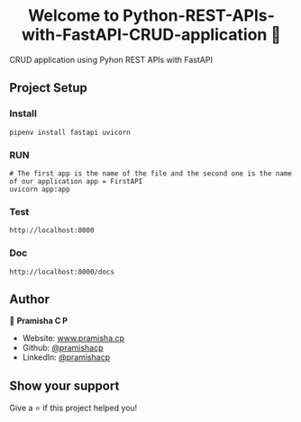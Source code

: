 <h1 align="center">Welcome to Python-REST-APIs-with-FastAPI-CRUD-application 👋</h1>
<p>
 CRUD application using Pyhon REST APIs with FastAPI 
</p>

## Project Setup

### Install
```
pipenv install fastapi uvicorn
```
### RUN
```
# The first app is the name of the file and the second one is the name of our application app = FirstAPI
uvicorn app:app
```
### Test
```
http://localhost:8000
```
### Doc
```
http://localhost:8000/docs
```

## Author

👤 **Pramisha C P**

* Website: www.pramisha.cp
* Github: [@pramishacp](https://github.com/pramishacp)
* LinkedIn: [@pramishacp](https://linkedin.com/in/pramishacp)

## Show your support

Give a ⭐️ if this project helped you!
